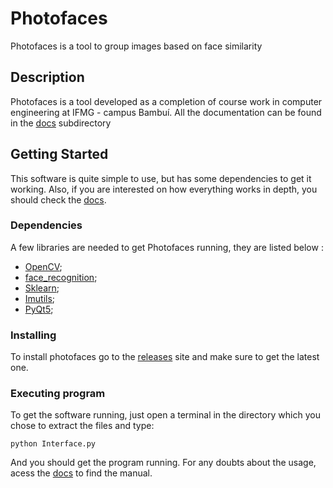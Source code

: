 # Photofaces

Photofaces is a tool to group images based on face similarity

## Description

Photofaces is a tool developed as a completion of course work in computer engineering at IFMG - campus Bambuí. All the documentation can be found in the [docs](https://github.com/MarcusCampos1997/Photofaces/tree/master/documentation) subdirectory

## Getting Started

This software is quite simple to use, but has some dependencies to get it working. Also, if you are interested on how everything works in depth, you should check the [docs](https://github.com/MarcusCampos1997/Photofaces/tree/master/documentation).
 
### Dependencies

A few libraries are needed to get Photofaces running, they are listed below :

* [OpenCV](https://pypi.org/project/opencv-python/);
* [face_recognition](https://github.com/ageitgey/face_recognition);
* [Sklearn](https://scikit-learn.org/stable/);
* [Imutils](https://github.com/jrosebr1/imutils);
* [PyQt5](https://pypi.org/project/PyQt5/);

### Installing

To install photofaces go to the [releases](https://github.com/photofaces/photofaces/releases) site and make sure to get the latest one.

### Executing program

To get the software running, just open a terminal in the directory which you chose to extract the files and type:

```
python Interface.py
```
And you should get the program running. For any doubts about the usage, acess the [docs](https://github.com/MarcusCampos1997/Photofaces/tree/master/documentation) to find the manual.


